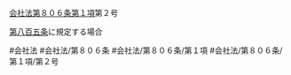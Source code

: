 [会社法第８０６条第１項](会社法＿＿＿＿第８０６条第１項)第２号

[第八百五条](会社法＿＿＿＿第８０５条)に規定する場合


#会社法
#会社法/第８０６条
#会社法/第８０６条/第１項
#会社法/第８０６条/第１項/第２号
